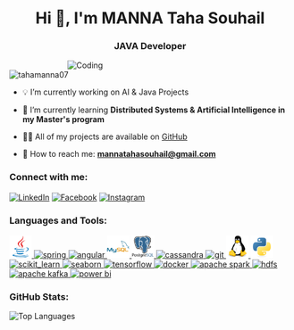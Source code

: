 <!-- [![MasterHead](https://github.com/TahaManna07/TahaManna07/assets/43857744/2ddd4a50-0a78-44e9-bad5-837afcd1cf4e)](https://tmanna9.wixsite.com/tahamanna) -->

<h1 align="center">Hi 👋, I'm MANNA Taha Souhail</h1>
<h3 align="center">JAVA Developer</h3>

<img align="right" alt="Coding" width="400" src="https://media.giphy.com/media/v1.Y2lkPTc5MGI3NjExOTBudGhnMDM4cml1YmFwZTBnZWp3N2JmcDk4b2p6NXJ2ZmthcTNudCZlcD12MV9naWZzX3NlYXJjaCZjdD1n/bGgsc5mWoryfgKBx1u/giphy.gif">

<p align="left"> <img src="https://komarev.com/ghpvc/?username=tahamanna07&label=Profile%20views&color=0e75b6&style=flat" alt="tahamanna07" /> </p>

- 💡 I’m currently working on AI & Java Projects

- 🌟 I’m currently learning **Distributed Systems & Artificial Intelligence in my Master's program**

- 👨‍💻 All of my projects are available on [GitHub](https://github.com/TahaManna07?tab=repositories)

- 📧 How to reach me: **mannatahasouhail@gmail.com**

<h3 align="left">Connect with me:</h3>
<p align="left">
<a href="https://www.linkedin.com/in/taha-souhail-manna-2b293319b" target="blank"><img align="center" src="https://raw.githubusercontent.com/rahuldkjain/github-profile-readme-generator/master/src/images/icons/Social/linked-in-alt.svg" alt="LinkedIn" height="30" width="40" /></a>
<a href="https://fb.com/taha.manna" target="blank"><img align="center" src="https://raw.githubusercontent.com/rahuldkjain/github-profile-readme-generator/master/src/images/icons/Social/facebook.svg" alt="Facebook" height="30" width="40" /></a>
<a href="https://instagram.com/itstahamanna" target="blank"><img align="center" src="https://raw.githubusercontent.com/rahuldkjain/github-profile-readme-generator/master/src/images/icons/Social/instagram.svg" alt="Instagram" height="30" width="40" /></a>
</p>

<h3 align="left">Languages and Tools:</h3>
<p align="left">
<a href="https://www.java.com" target="_blank" rel="noreferrer"> <img src="https://raw.githubusercontent.com/devicons/devicon/master/icons/java/java-original.svg" alt="java" width="40" height="40"/> </a>
<a href="https://spring.io/" target="_blank" rel="noreferrer"> <img src="https://www.vectorlogo.zone/logos/springio/springio-icon.svg" alt="spring" width="40" height="40"/> </a>
<a href="https://angular.io" target="_blank" rel="noreferrer"> <img src="https://angular.io/assets/images/logos/angular/angular.svg" alt="angular" width="40" height="40"/> </a>
<a href="https://www.mysql.com/" target="_blank" rel="noreferrer"> <img src="https://raw.githubusercontent.com/devicons/devicon/master/icons/mysql/mysql-original-wordmark.svg" alt="mysql" width="40" height="40"/> </a>
<a href="https://www.postgresql.org/" target="_blank" rel="noreferrer"> <img src="https://raw.githubusercontent.com/devicons/devicon/master/icons/postgresql/postgresql-original-wordmark.svg" alt="postgresql" width="40" height="40"/> </a>
<a href="https://cassandra.apache.org/" target="_blank" rel="noreferrer"> <img src="https://www.vectorlogo.zone/logos/apache_cassandra/apache_cassandra-icon.svg" alt="cassandra" width="40" height="40"/> </a>
<a href="https://git-scm.com/" target="_blank" rel="noreferrer"> <img src="https://www.vectorlogo.zone/logos/git-scm/git-scm-icon.svg" alt="git" width="40" height="40"/> </a>
<a href="https://www.linux.org/" target="_blank" rel="noreferrer"> <img src="https://raw.githubusercontent.com/devicons/devicon/master/icons/linux/linux-original.svg" alt="linux" width="40" height="40"/> </a>
<a href="https://www.python.org" target="_blank" rel="noreferrer"> <img src="https://raw.githubusercontent.com/devicons/devicon/master/icons/python/python-original.svg" alt="python" width="40" height="40"/> </a>
<a href="https://scikit-learn.org/" target="_blank" rel="noreferrer"> <img src="https://upload.wikimedia.org/wikipedia/commons/0/05/Scikit_learn_logo_small.svg" alt="scikit_learn" width="40" height="40"/> </a>
<a href="https://seaborn.pydata.org/" target="_blank" rel="noreferrer"> <img src="https://seaborn.pydata.org/_images/logo-mark-lightbg.svg" alt="seaborn" width="40" height="40"/> </a>
<a href="https://www.tensorflow.org" target="_blank" rel="noreferrer"> <img src="https://www.vectorlogo.zone/logos/tensorflow/tensorflow-icon.svg" alt="tensorflow" width="40" height="40"/> </a>
<a href="https://www.docker.com/" target="_blank" rel="noreferrer"> <img src="https://www.vectorlogo.zone/logos/docker/docker-icon.svg" alt="docker" width="40" height="40"/> </a>
<a href="https://spark.apache.org/" target="_blank" rel="noreferrer"> <img src="https://www.vectorlogo.zone/logos/apache_spark/apache_spark-icon.svg" alt="apache spark" width="40" height="40"/> </a>
<a href="https://hadoop.apache.org/docs/current/hadoop-project-dist/hadoop-hdfs/HdfsUserGuide.html" target="_blank" rel="noreferrer"> <img src="https://www.vectorlogo.zone/logos/apache_hadoop/apache_hadoop-icon.svg" alt="hdfs" width="40" height="40"/> </a>
<a href="https://kafka.apache.org/" target="_blank" rel="noreferrer"> <img src="https://www.vectorlogo.zone/logos/apache_kafka/apache_kafka-icon.svg" alt="apache kafka" width="40" height="40"/> </a>
<a href="https://powerbi.microsoft.com/" target="_blank" rel="noreferrer"> <img src="https://www.vectorlogo.zone/logos/microsoft_powerbi/microsoft_powerbi-icon.svg" alt="power bi" width="40" height="40"/> </a>
</p>

<h3 align="left">GitHub Stats:</h3>
<p><img align="left" src="https://github-readme-stats.vercel.app/api/top-langs/?username=tahamanna07&langs_count=6&layout=compact&hide=jupyter%20notebook,html" alt="Top Languages"/></p>




